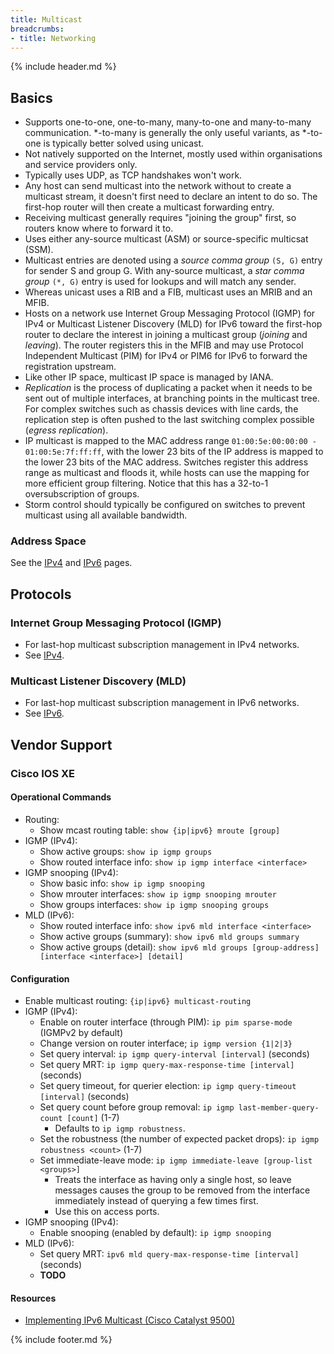 ```yaml
---
title: Multicast
breadcrumbs:
- title: Networking
---
```

{% include header.md %}

## Basics

- Supports one-to-one, one-to-many, many-to-one and many-to-many communication. \*-to-many is generally the only useful variants, as \*-to-one is typically better solved using unicast.
- Not natively supported on the Internet, mostly used within organisations and service providers only.
- Typically uses UDP, as TCP handshakes won't work.
- Any host can send multicast into the network without to create a multicast stream, it doesn't first need to declare an intent to do so. The first-hop router will then create a multicast forwarding entry.
- Receiving multicast generally requires "joining the group" first, so routers know where to forward it to.
- Uses either any-source multicast (ASM) or source-specific multicsat (SSM).
- Multicast entries are denoted using a _source comma group_ `(S, G)` entry for sender S and group G. With any-source multicast, a _star comma group_ `(*, G)` entry is used for lookups and will match any sender.
- Whereas unicast uses a RIB and a FIB, multicast uses an MRIB and an MFIB.
- Hosts on a network use Internet Group Messaging Protocol (IGMP) for IPv4 or Multicast Listener Discovery (MLD) for IPv6 toward the first-hop router to declare the interest in joining a multicast group (_joining_ and _leaving_). The router registers this in the MFIB and may use Protocol Independent Multicast (PIM) for IPv4 or PIM6 for IPv6 to forward the registration upstream.
- Like other IP space, multicast IP space is managed by IANA.
- _Replication_ is the process of duplicating a packet when it needs to be sent out of multiple interfaces, at branching points in the multicast tree. For complex switches such as chassis devices with line cards, the replication step is often pushed to the last switching complex possible (_egress replication_).
- IP multicast is mapped to the MAC address range `01:00:5e:00:00:00 - 01:00:5e:7f:ff:ff`, with the lower 23 bits of the IP address is mapped to the lower 23 bits of the MAC address. Switches register this address range as multicast and floods it, while hosts can use the mapping for more efficient group filtering. Notice that this has a 32-to-1 oversubscription of groups.
- Storm control should typically be configured on switches to prevent multicast using all available bandwidth.

### Address Space

See the [IPv4](/networking/ipv4/) and [IPv6](/networking/ipv6/) pages.

## Protocols

### Internet Group Messaging Protocol (IGMP)

- For last-hop multicast subscription management in IPv4 networks.
- See [IPv4](/networking/ipv4/).

### Multicast Listener Discovery (MLD)

- For last-hop multicast subscription management in IPv6 networks.
- See [IPv6](/networking/ipv6/).

## Vendor Support

### Cisco IOS XE

#### Operational Commands

- Routing:
    - Show mcast routing table: `show {ip|ipv6} mroute [group]`
- IGMP (IPv4):
    - Show active groups: `show ip igmp groups`
    - Show routed interface info: `show ip igmp interface <interface>`
- IGMP snooping (IPv4):
    - Show basic info: `show ip igmp snooping`
    - Show mrouter interfaces: `show ip igmp snooping mrouter`
    - Show groups interfaces: `show ip igmp snooping groups`
- MLD (IPv6):
    - Show routed interface info: `show ipv6 mld interface <interface>`
    - Show active groups (summary): `show ipv6 mld groups summary`
    - Show active groups (detail): `show ipv6 mld groups [group-address] [interface <interface>] [detail]`

#### Configuration

- Enable multicast routing: `{ip|ipv6} multicast-routing`
- IGMP (IPv4):
    - Enable on router interface (through PIM): `ip pim sparse-mode` (IGMPv2 by default)
    - Change version on router interface; `ip igmp version {1|2|3}`
    - Set query interval: `ip igmp query-interval [interval]` (seconds)
    - Set query MRT: `ip igmp query-max-response-time [interval]` (seconds)
    - Set query timeout, for querier election: `ip igmp query-timeout [interval]` (seconds)
    - Set query count before group removal: `ip igmp last-member-query-count [count]` (1-7)
        - Defaults to `ip igmp robustness`.
    - Set the robustness (the number of expected packet drops): `ip igmp robustness <count>` (1-7)
    - Set immediate-leave mode: `ip igmp immediate-leave [group-list <groups>]`
        - Treats the interface as having only a single host, so leave messages causes the group to be removed from the interface immediately instead of querying a few times first.
        - Use this on access ports.
- IGMP snooping (IPv4):
    - Enable snooping (enabled by default): `ip igmp snooping`
- MLD (IPv6):
    - Set query MRT: `ipv6 mld query-max-response-time [interval]` (seconds)
    - **TODO**

#### Resources

- [Implementing IPv6 Multicast (Cisco Catalyst 9500)](https://www.cisco.com/c/en/us/td/docs/switches/lan/catalyst9500/software/release/16-8/configuration_guide/ipv6/b_168_ipv6_9500_cg/b_168_ipv6_9500_cg_chapter_010.pdf)

{% include footer.md %}
